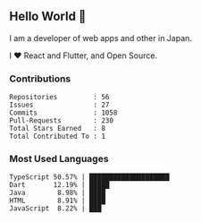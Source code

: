 ## Hello World 👋

I am a developer of web apps and other in Japan.

I ❤️ React and Flutter, and Open Source.

### Contributions

<!-- contributions start -->

    Repositories         : 56
    Issues               : 27
    Commits              : 1058
    Pull-Requests        : 230
    Total Stars Earned   : 8
    Total Contributed To : 1

<!-- contributions end -->

### Most Used Languages

<!-- most-used-languages start -->

    TypeScript 50.57% | ████████████████████
    Dart       12.19% | █████
    Java        8.98% | ████
    HTML        8.91% | ████
    JavaScript  8.22% | ███

<!-- most-used-languages end -->
